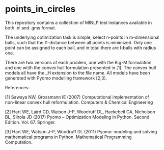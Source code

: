 # points_in_circles
This repository contains a collection of MINLP test instances available in both .nl and .gms format.

The underlying optimization task is simple, select n-points in m-dimensional balls, such that the l1-distance between all points is minimized. Only one point can be assigned to each ball, and in total there are l-balls with radius one. 

There are two versions of each problem, one with the Big-M formulation and one wtith the convex hull formulation presented in [1]. The convex hull models all have the _H extension to the file name. All models have been generated with Pyomo modelling framework [2,3].

References:

[1] Sawaya  NW,  Grossmann  IE  (2007)  Computational  implementation  of  non-linear  convex  hull  reformulation.  Computers  &  Chemical  Engineering

[2] Hart WE, Laird CD, Watson J-P, Woodruff DL, Hackebeil GA, Nicholson BL, Siirola JD (2017) Pyomo – Optimization Modeling in Python. Second Edition.  Vol. 67. Springer.

[3] Hart WE, Watson J-P, Woodruff DL (2011) Pyomo: modeling and solving mathematical programs in Python. Mathematical Programming Computation.

